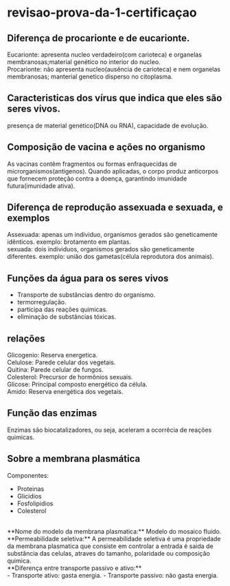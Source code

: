 # revisao-prova-da-1-certificaçao

## Diferença de procarionte e de eucarionte.
Eucarionte: apresenta nucleo verdadeiro(com carioteca) e organelas membranosas;material genético no interior do nucleo.<br>
Procarionte: não apresenta nucleo(ausência de carioteca) e nem organelas membranosas; manterial genetico disperso no citoplasma.

## Caracteristicas dos vírus que indica que eles são seres vivos.
presença de material genético(DNA ou RNA), capacidade de evolução.

## Composição de vacina e ações no organismo
As vacinas contêm fragmentos ou formas enfraquecidas de microrganismos(antigenos). Quando aplicadas, o corpo produz anticorpos que fornecem proteção contra a doença, garantindo imunidade futura(imunidade ativa).

## Diferença de reprodução assexuada e sexuada, e exemplos
Assexuada: apenas um individuo, organismos gerados são geneticamente idênticos. exemplo: brotamento em plantas.<br>
sexuada: dois individuos, organismos gerados são geneticamente diferentes. exemplo: união dos gametas(célula reprodutora dos animais).

## Funções da água para os seres vivos
- Transporte de substâncias dentro do organismo.
- termorregulação.
- participa das reações quimicas.
- eliminação de substâncias tóxicas.

## relações
Glicogenio: Reserva energetica.<br>
Celulose: Parede celular dos vegetais.<br>
Quitina: Parede celular de fungos.<br>
Colesterol: Precursor de hormônios sexuais.<br>
Glicose: Principal composto energético da célula.<br>
Amido: Reserva energética dos vegetais.<br>

## Função das enzimas
Enzimas são biocatalizadores, ou seja, aceleram a ocorrêcia de reações quimicas.

## Sobre a membrana plasmática
Componentes:
- Proteinas
- Glicidios
- Fosfolipidios
- Colesterol
<br>
**Nome do modelo da membrana plasmatica:** Modelo do mosaico fluido.<br>
**Permeabilidade seletiva:** A permeabilidade seletiva é uma propriedade da membrana plasmatica que consiste em controlar a entrada é saida de substância das celulas, atraves do tamanho, polaridade ou composição quimica.<br>
**Diferença entre transporte passivo e ativo:**<br>
- Transporte ativo: gasta energia.
- Transporte passivo: não gasta energia.


